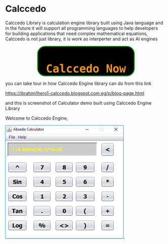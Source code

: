 # Calccedo
Calccedo Library is calculation engine library built using Java language and in the future it will support all programming languages to help developers for building applications that need complex mathematical equations, Calccedo is not just library, it is work as interperter and act as AI engines

                      
  <div style="width: 60%;height: 90px;border: 3px solid green;
             background-color: black;margin-left: 20%;cursor: pointer;
             border-radius: 25px;" 
             onclick="window.open('https://calccedo.herokuapp.com/','_blank');"
             onmouseover="this.style.backgroundColor= 'white'" 
             onmouseout ="this.style.backgroundColor= 'black'">
            <h1 align="center" style="color: #ec971f;font-size: 35px;
                font-weight: bold;font-family: monospace;">  Calccedo Now 
            </h1>
        </div>

you can take tour in how Calccedo Engine library can do from this link

https://ibrahim1hero1-calccedo.blogspot.com.eg/p/blog-page.html





and this is screenshot of Calculator demo built using Calccedo Engine Library

Welcome to Calccedo Engine,

![alt tag](https://raw.githubusercontent.com/ibrahim1hero1/calccedo/master/readme/images/2017-02-03_001636.png).   


